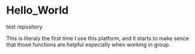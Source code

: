 # Hello_World
test repository

This is literaly the first time I use this platform, and it starts to make sence that those functions are helpful especially when working in group.
